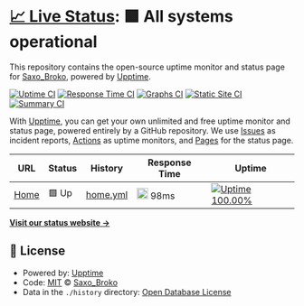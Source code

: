 # [📈 Live Status](https://status.saxobroko.com): <!--live status--> **🟩 All systems operational**

This repository contains the open-source uptime monitor and status page for [Saxo_Broko](https://saxobroko.com), powered by [Upptime](https://github.com/upptime/upptime).

[![Uptime CI](https://github.com/koj-co/upptime/workflows/Uptime%20CI/badge.svg)](https://github.com/koj-co/upptime/actions?query=workflow%3A%22Uptime+CI%22)
[![Response Time CI](https://github.com/koj-co/upptime/workflows/Response%20Time%20CI/badge.svg)](https://github.com/koj-co/upptime/actions?query=workflow%3A%22Response+Time+CI%22)
[![Graphs CI](https://github.com/koj-co/upptime/workflows/Graphs%20CI/badge.svg)](https://github.com/koj-co/upptime/actions?query=workflow%3A%22Graphs+CI%22)
[![Static Site CI](https://github.com/koj-co/upptime/workflows/Static%20Site%20CI/badge.svg)](https://github.com/koj-co/upptime/actions?query=workflow%3A%22Static+Site+CI%22)
[![Summary CI](https://github.com/koj-co/upptime/workflows/Summary%20CI/badge.svg)](https://github.com/koj-co/upptime/actions?query=workflow%3A%22Summary+CI%22)

With [Upptime](https://upptime.js.org), you can get your own unlimited and free uptime monitor and status page, powered entirely by a GitHub repository. We use [Issues](https://github.com/saxobroko/SaxoMaintenance/issues) as incident reports, [Actions](https://github.com/saxobroko/SaxoMaintenance/actions) as uptime monitors, and [Pages](https://status.saxobroko.com) for the status page.

<!--start: status pages-->
<!-- This summary is generated by Upptime (https://github.com/upptime/upptime) -->
<!-- Do not edit this manually, your changes will be overwritten -->

| URL                           | Status | History                                                                                    | Response Time                                                            | Uptime                                                                                                                                                                                                          |
| ----------------------------- | ------ | ------------------------------------------------------------------------------------------ | ------------------------------------------------------------------------ | --------------------------------------------------------------------------------------------------------------------------------------------------------------------------------------------------------------- |
| [Home](https://saxobroko.com) | 🟩 Up  | [home.yml](https://github.com/saxobroko/animated-carnival/commits/master/history/home.yml) | <img alt="Response time graph" src="./graphs/home.png" height="20"> 98ms | [![Uptime 100.00%](https://img.shields.io/endpoint?url=https%3A%2F%2Fraw.githubusercontent.com%2Fsaxobroko%2Fanimated-carnival%2Fmaster%2Fapi%2Fhome%2Fuptime.json)](https://status.saxobroko.com/history/home) |

<!--end: status pages-->

[**Visit our status website →**](https://status.saxobroko.com)

## 📄 License

- Powered by: [Upptime](https://github.com/upptime/upptime)
- Code: [MIT](./LICENSE) © [Saxo_Broko](https://saxobroko.com)
- Data in the `./history` directory: [Open Database License](https://opendatacommons.org/licenses/odbl/1-0/)
